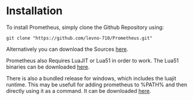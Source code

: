 # Installation

To install Prometheus, simply clone the Github Repository using:

```batch
git clone "https://github.com/levno-710/Prometheus.git"
```

Alternatively you can download the Sources [here](https://github.com/levno-710/Prometheus/archive/refs/heads/master.zip).

Prometheus also Requires LuaJIT or Lua51 in order to work. The Lua51 binaries can be downloaded [here](https://sourceforge.net/projects/luabinaries/files/5.1.5/Tools%20Executables/).

There is also a bundled release for windows, which includes the luajit runtime. This may be usefull for adding prometheus to %PATH% and then directly using it as a command. It can be downloaded [here](https://github.com/levno-710/prometheus/releases).
